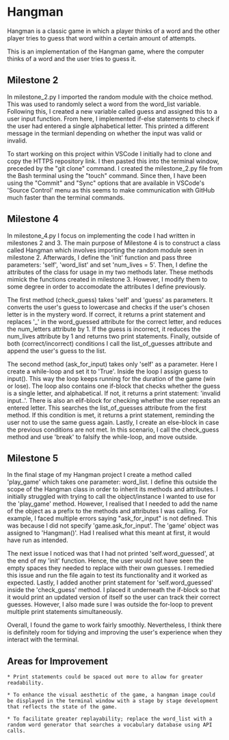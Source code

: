# Hangman
Hangman is a classic game in which a player thinks of a word and the other player tries to guess that word within a certain amount of attempts.

This is an implementation of the Hangman game, where the computer thinks of a word and the user tries to guess it.

## Milestone 2
In milestone_2.py I imported the random module with the choice method. This was used to randomly select a word from the word_list variable. Following this, I created a new variable called guess and assigned this to a user input function. From here, I implemented if-else statements to check if the user had entered a single alphabetical letter. This printed a different message in the termianl depending on whether the input was valid or invalid.

To start working on this project within VSCode I initially had to clone and copy the HTTPS repository link. I then pasted this into the terminal window, preceded by the "git clone" command. I created the milestone_2.py file from the Bash terminal using the "touch" command. Since then, I have been using the "Commit" and "Sync" options that are available in VSCode's 'Source Control' menu as this seems to make communication with GitHub much faster than the terminal commands.

## Milestone 4
In milestone_4.py I focus on implementing the code I had written in milestones 2 and 3. The main purpose of Milestone 4 is to construct a class called Hangman which involves importing the random module seen in milestone 2. Afterwards, I define the 'init' function and pass three parameters: 'self', 'word_list' and set 'num_lives = 5'. Then, I define the attributes of the class for usage in my two methods later. These methods mimick the functions created in milestone 3. However, I modify them to some degree in order to accomodate the attributes I define previously.

The first method (check_guess) takes 'self' and 'guess' as parameters. It converts the user's guess to lowercase and checks if the user's chosen letter is in the mystery word. If correct, it returns a print statement and replaces '_' in the word_guessed attribute for the correct letter, and reduces the num_letters attribute by 1. If the guess is incorrect, it reduces the num_lives attribute by 1 and returns two print statements. Finally, outside of both (correct/incorrect) conditions I call the list_of_guesses attribute and append the user's guess to the list.

The second method (ask_for_input) takes only 'self' as a parameter. Here I create a while-loop and set it to 'True'. Inside the loop I assign guess to input(). This way the loop keeps running for the duration of the game (win or lose). The loop also contains one if-block that checks whether the guess is a single letter, and alphabetical. If not, it returns a print statement: 'invalid input..'. There is also an elif-block for checking whether the user repeats an entered letter. This searches the list_of_guesses attribute from the first method. If this condition is met, it returns a print statement, reminding the user not to use the same guess again. Lastly, I create an else-block in case the previous conditions are not met. In this scenario, I call the check_guess method and use 'break' to falsify the while-loop, and move outside.

## Milestone 5
In the final stage of my Hangman project I create a method called 'play_game' which takes one parameter: word_list. I define this outside the scope of the Hangman class in order to inherit its methods and attributes. I initially struggled with trying to call the object/instance I wanted to use for the 'play_game' method. However, I realised that I needed to add the name of the object as a prefix to the methods and attributes I was calling. For example, I faced multiple errors saying "ask_for_input" is not defined. This was because I did not specify 'game.ask_for_input'. The 'game' object was assigned to 'Hangman()'. Had I realised what this meant at first, it would have run as intended.

The next issue I noticed was that I had not printed 'self.word_guessed', at the end of my 'init' function. Hence, the user would not have seen the empty spaces they needed to replace with their own guesses. I remedied this issue and run the file again to test its functionality and it worked as expected. Lastly, I added another print statement for 'self.word_guessed' inside the 'check_guess' method. I placed it underneath the if-block so that it would print an updated version of itself so the user can track their correct guesses. However, I also made sure I was outside the for-loop to prevent multiple print statements simultaneously.

Overall, I found the game to work fairly smoothly. Nevertheless, I think there is definitely room for tidying and improving the user's experience when they interact with the terminal.

## Areas for Improvement

    * Print statements could be spaced out more to allow for greater readability.

    * To enhance the visual aesthetic of the game, a hangman image could be displayed in the terminal window with a stage by stage development that reflects the state of the game.

    * To facilitate greater replayability; replace the word_list with a random word generator that searches a vocabulary database using API calls.
